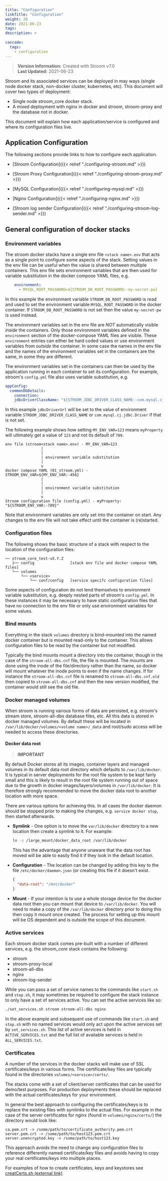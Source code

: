 ```yaml
---
title: "Configuration"
linkTitle: "Configuration"
weight: 20
date: 2021-06-23
tags: 
description: >
  
cascade:
  tags:
    - configuration
---
```

> **Version Information:** Created with Stroom v7.0  
> **Last Updated:** 2021-06-23

Stroom and its associated services can be deployed in may ways (single node docker stack, non-docker cluster, kubernetes, etc).
This document will cover two types of deployment:

* Single node stroom_core docker stack.
* A mixed deployment with nginx in docker and stroom, stroom-proxy and the database not in docker.

This document will explain how each application/service is configured and where its configuration files live.


## Application Configuration

The following sections provide links to how to configure each application.

* [Stroom Configuration]({{< relref "./configuring-stroom.md" >}})

* [Stroom Proxy Configuration]({{< relref "./configuring-stroom-proxy.md" >}})

* [MySQL Configuration]({{< relref "./configuring-mysql.md" >}})

* [Nginx Configuration]({{< relref "./configuring-nginx.md" >}})

* [Stroom log sender Configuration]({{< relref "./configuring-stroom-log-sender.md" >}})


## General configuration of docker stacks


### Environment variables

The stroom docker stacks have a single env file `<stack name>.env` that acts as a single point to configure some aspects of the stack.
Setting values in the env file can be useful when the value is shared between multiple containers.
This env file sets environment variables that are then used for variable substitution in the docker compose YAML files, e.g.

```yaml
    environment:
      - MYSQL_ROOT_PASSWORD=${STROOM_DB_ROOT_PASSWORD:-my-secret-pw}
```

In this example the environment variable `STROOM_DB_ROOT_PASSWORD` is read and used to set the environment variable `MYSQL_ROOT_PASSWORD` in the docker container.
If `STROOM_DB_ROOT_PASSWORD` is not set then the value `my-secret-pw` is used instead.

The environment variables set in the env file are _NOT_ automatically visible _inside_ the containers.
Only those environment variables defined in the `environment` section of the docker-compose YAML files are visible.
These `environment` entries can either be hard coded values or use environment variables from _outside_ the container.
In some case the names in the env file and the names of the environment variables set in the containers are the same, in some they are different.

The environment variables set in the containers can then be used by the application running in each container to set its configuration.
For example, stroom's `config.yml` file also uses variable substitution, e.g.

```yaml
appConfig:
  commonDbDetails:
    connection:
    jdbcDriverClassName: "${STROOM_JDBC_DRIVER_CLASS_NAME:-com.mysql.cj.jdbc.Driver}"
```

In this example `jdbcDriverUrl` will be set to the value of environment variable `STROOM_JDBC_DRIVER_CLASS_NAME` or `com.mysql.cj.jdbc.Driver` if that is not set.

The following example shows how setting `MY_ENV_VAR=123` means `myProperty` will ultimately get a value of `123` and not its default of `789`.

```text
env file (stroom<stack name>.env) - MY_ENV_VAR=123
                |
                |
                | environment variable substitution
                |
                v
docker compose YAML (01_stroom.yml) - STROOM_ENV_VAR=${MY_ENV_VAR:-456}
                |
                |
                | environment variable substitution
                |
                v
Stroom configuration file (config.yml) - myProperty: "${STROOM_ENV_VAR:-789}"
```

Note that environment variables are only set into the container on start.
Any changes to the env file will not take effect until the container is (re)started.


### Configuration files

The following shows the basic structure of a stack with respect to the location of the configuration files:

```text
── stroom_core_test-vX.Y.Z
   ├── config                [stack env file and docker compose YAML files]
   └── volumes
       └── <service>
           └── conf/config   [service specifc configuration files]
```

Some aspects of configuration do not lend themselves to environment variable substitution, e.g. deeply nested parts of stroom's `config.yml`.
In these instances it may be necessary to have static configuration files that have no connection to the env file or only use environment variables for some values.


### Bind mounts

Everything in the stack `volumes` directory is bind-mounted into the named docker container but is mounted read-only to the container.
This allows configuration files to be read by the container but not modified.

Typically the bind mounts mount a directory into the container, though in the case of the `stroom-all-dbs.cnf` file, the file is mounted.
The mounts are done using the inode of the file/directory rather than the name, so docker will mount whatever the inode points to even if the name changes.
If for instance the `stroom-all-dbs.cnf` file is renamed to `stroom-all-dbs.cnf.old` then copied to `stroom-all-dbs.cnf` and then the new version modified, the container would still see the old file.


### Docker managed volumes

When stroom is running various forms of data are persisted, e.g. stroom's stream store, stroom-all-dbs database files, etc.
All this data is stored in docker managed volumes.
By default these will be located in `/var/lib/docker/volumes/<volume name>/_data` and root/sudo access will be needed to access these directories.


#### Docker data root

> **IMPORTANT**

By default Docker stores all its images, container layers and managed volumes in its default data root directory which defaults to `/var/lib/docker`.
It is typical in server deployments for the root file system to be kept fairly small and this is likely to result in the root file system running out of space due to the growth in docker images/layers/volumes in `/var/lib/docker`.
It is therefore strongly recommended to move the docker data root to another location with more space.

There are various options for achieving this.
In all cases the docker daemon should be stopped prior to making the changes, e.g. `service docker stop`, then started afterwards.

* **Symlink** - One option is to move the `var/lib/docker` directory to a new location then create a symlink to it.
    For example: 
    ```sh
    ln -s /large_mount/docker_data_root /var/lib/docker
    ```
    This has the advantage that anyone unaware that the data root has moved will be able to easily find it if they look in the default location.

* **Configuration** - The location can be changed by adding this key to the file `/etc/docker/daemon.json` (or creating this file if it doesn't exist.
    ```json
    {
      "data-root": "/mnt/docker"
    }
    
    ```
* **Mount** - If your intention is to use a whole storage device for the docker data root then you can mount that device to `/var/lib/docker`.
    You will need to make a copy of the `/var/lib/docker` directory prior to doing this then copy it mount once created.
    The process for setting up this mount will be OS dependent and is outside the scope of this document.


### Active services

Each stroom docker stack comes pre-built with a number of different services, e.g. the _stroom_core_ stack contains the following:

* stroom
* stroom-proxy-local
* stroom-all-dbs
* nginx
* stroom-log-sender

While you can pass a set of service names to the commands like `start.sh` and `stop.sh`, it may sometimes be required to configure the stack instance to only have a set of services active.
You can set the active services like so:

```bash
./set_services.sh stroom stroom-all-dbs nginx
```

In the above example and subsequent use of commands like `start.sh` and `stop.sh` with no named services would only act upon the active services set by `set_services.sh`.
This list of active services is held in `ACTIVE_SERVICES.txt` and the full list of available services is held in `ALL_SERVICES.txt`.


### Certificates

A number of the services in the docker stacks will make use of SSL certificates/keys in various forms.
The certificate/key files are typically found in the directories `volumes/<service>/certs/`.

The stacks come with a set of client/server certificates that can be used for demo/test purposes.
For production deployments these should be replaced with the actual certificates/keys for your environment.

In general the best approach to configuring the certificates/keys is to replace the existing files with symlinks to the actual files.
For example in the case of the server certificates for nginx (found in `volumes/nginx/certs/`) the directory would look like:

```text
ca.pem.crt -> /some/path/to/certificate_authority.pem.crt
server.pem.crt -> /some/path/to/host123.pem.crt
server.unencrypted.key -> /some/path/to/host123.key
```

This approach avoids the need to change any configuration files to reference differently named certificate/key files and avoids having to copy your real certificates/keys into multiple places.

For examples of how to create certificates, keys and keystores see [creatCerts.sh (external link)](https://github.com/gchq/stroom-resources/blob/master/dev-resources/certs/createCerts.sh)

